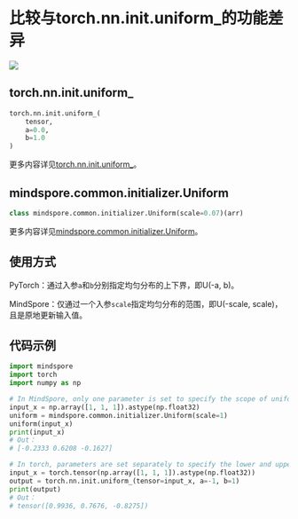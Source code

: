 # 比较与torch.nn.init.uniform_的功能差异

<a href="https://gitee.com/mindspore/docs/blob/r1.8/docs/mindspore/source_zh_cn/note/api_mapping/pytorch_diff/Uniform.md" target="_blank"><img src="https://mindspore-website.obs.cn-north-4.myhuaweicloud.com/website-images/master/resource/_static/logo_source.png"></a>

## torch.nn.init.uniform_

```python
torch.nn.init.uniform_(
    tensor,
    a=0.0,
    b=1.0
)
```

更多内容详见[torch.nn.init.uniform_](https://pytorch.org/docs/1.5.0/nn.init.html#torch.nn.init.uniform_)。

## mindspore.common.initializer.Uniform

```python
class mindspore.common.initializer.Uniform(scale=0.07)(arr)
```

更多内容详见[mindspore.common.initializer.Uniform](https://mindspore.cn/docs/zh-CN/r1.8/api_python/mindspore.common.initializer.html#mindspore.common.initializer.Uniform)。

## 使用方式

PyTorch：通过入参`a`和`b`分别指定均匀分布的上下界，即U(-a, b)。

MindSpore：仅通过一个入参`scale`指定均匀分布的范围，即U(-scale, scale)，且是原地更新输入值。

## 代码示例

```python
import mindspore
import torch
import numpy as np

# In MindSpore, only one parameter is set to specify the scope of uniform distribution (-1, 1).
input_x = np.array([1, 1, 1]).astype(np.float32)
uniform = mindspore.common.initializer.Uniform(scale=1)
uniform(input_x)
print(input_x)
# Out：
# [-0.2333 0.6208 -0.1627]

# In torch, parameters are set separately to specify the lower and upper bound of uniform distribution.
input_x = torch.tensor(np.array([1, 1, 1]).astype(np.float32))
output = torch.nn.init.uniform_(tensor=input_x, a=-1, b=1)
print(output)
# Out：
# tensor([0.9936, 0.7676, -0.8275])
```